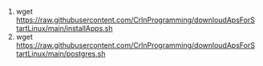 1) wget https://raw.githubusercontent.com/CrlnProgramming/downloudApsForStartLinux/main/installApps.sh
2) wget https://raw.githubusercontent.com/CrlnProgramming/downloudApsForStartLinux/main/postgres.sh
